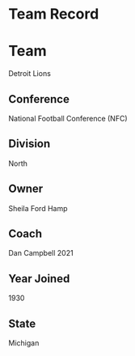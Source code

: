 # Team Record

# Team
Detroit Lions

## Conference
National Football Conference (NFC)

## Division
North

## Owner
Sheila Ford Hamp

## Coach
Dan Campbell
2021

## Year Joined
1930

## State
Michigan